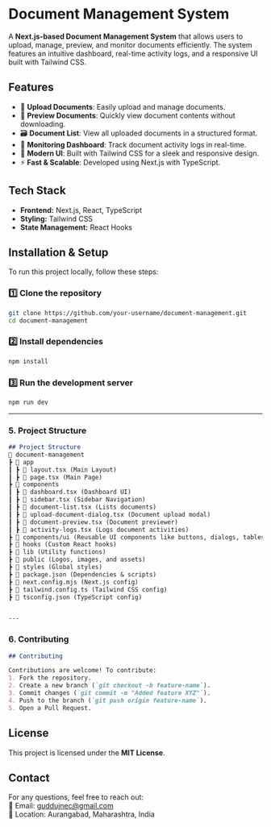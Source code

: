 # Document Management System

A **Next.js-based Document Management System** that allows users to upload, manage, preview, and monitor documents efficiently. The system features an intuitive dashboard, real-time activity logs, and a responsive UI built with Tailwind CSS.

## Features

- 📂 **Upload Documents**: Easily upload and manage documents.
- 📜 **Preview Documents**: Quickly view document contents without downloading.
- 🗃️ **Document List**: View all uploaded documents in a structured format.
- 🚀 **Monitoring Dashboard**: Track document activity logs in real-time.
- 🎨 **Modern UI**: Built with Tailwind CSS for a sleek and responsive design.
- ⚡ **Fast & Scalable**: Developed using Next.js with TypeScript.

## Tech Stack

- **Frontend:** Next.js, React, TypeScript
- **Styling:** Tailwind CSS
- **State Management:** React Hooks

## Installation & Setup

To run this project locally, follow these steps:

### 1️⃣ Clone the repository
```bash
git clone https://github.com/your-username/document-management.git
cd document-management
```

### 2️⃣ Install dependencies
```bash
npm install
```

### 3️⃣ Run the development server
```bash
npm run dev
```

---

### **5. Project Structure**
```md
## Project Structure
📁 document-management
┣ 📂 app
┃ ┣ 📜 layout.tsx (Main Layout)
┃ ┣ 📜 page.tsx (Main Page)
┣ 📂 components
┃ ┣ 📜 dashboard.tsx (Dashboard UI)
┃ ┣ 📜 sidebar.tsx (Sidebar Navigation)
┃ ┣ 📜 document-list.tsx (Lists documents)
┃ ┣ 📜 upload-document-dialog.tsx (Document upload modal)
┃ ┣ 📜 document-preview.tsx (Document previewer)
┃ ┣ 📜 activity-logs.tsx (Logs document activities)
┣ 📂 components/ui (Reusable UI components like buttons, dialogs, tables, etc.)
┣ 📂 hooks (Custom React hooks)
┣ 📂 lib (Utility functions)
┣ 📂 public (Logos, images, and assets)
┣ 📂 styles (Global styles)
┣ 📜 package.json (Dependencies & scripts)
┣ 📜 next.config.mjs (Next.js config)
┣ 📜 tailwind.config.ts (Tailwind CSS config)
┣ 📜 tsconfig.json (TypeScript config)


---
```
### **6. Contributing**
```md
## Contributing

Contributions are welcome! To contribute:
1. Fork the repository.
2. Create a new branch (`git checkout -b feature-name`).
3. Commit changes (`git commit -m "Added feature XYZ"`).
4. Push to the branch (`git push origin feature-name`).
5. Open a Pull Request.

```
## License

This project is licensed under the **MIT License**.

## Contact

For any questions, feel free to reach out:  
📧 Email: guddujnec@gmail.com  
📌 Location: Aurangabad, Maharashtra, India









